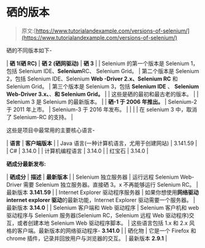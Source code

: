 # 硒的版本

> 原文:[https://www.tutorialandexample.com/versions-of-selenium/](https://www.tutorialandexample.com/versions-of-selenium/)

硒的不同版本如下-

| **硒 1(硒 RC)** | **硒 2** **(硒网驱动)** | **硒 3** |
| Selenium 的第一个版本是 Selenium 1，包括 Selenium IDE、**Selenium**RC、 Selenium Grid。 | 第二个版本是 Selenium 2，包括 Selenium IDE、Selenium **Web -Driver 2.x、Selenium RC** 和 Selenium Grid。 | 第三个版本是 Selenium 3，包括 **Selenium IDE** 、 **Selenium Web-Driver 3.x、**、**和 Selenium Grid。** |
| 这些是硒的最初和最古老的版本。 |  | Selenium 3 是 Selenium 的最新版本。 |
| **硒-1 于 2006 年推出。** | Selenium-2 于 2011 年上市。 | Selenium-3 于 2016 年发布。 |
|  |  | 在 selenium 3 中，取消了 Selenium-RC 的支持。 |

这些是项目中最常用的主要核心语言-

| **语言** | **客户端版本** |
| Java 语言(一种计算机语言，尤用于创建网站) | 3.141.59 |
| C# | 3.14.0 |
| 计算机编程语言 | 3.14.0 |
| 红宝石 | 3.14.0 |

**硒成分最新发布:**

| **硒成分** | **描述** | **最新版本** |
| Selenium 独立服务器 | 运行远程 Selenium Web-Driver 需要 Selenium 独立服务器。直接硒 3。x 不再能够运行 Selenium RC。 | 最新版本 **3.141.59** |
| Internet Explorer 驱动程序服务器 | 如果你想使用**网络驱动** **internet explorer 驱动**的最新功能，Internet Explorer 驱动需要一个服务器。 | 最新版本 **3.14.0** |
| Selenium 客户端和 Web 驱动程序 | Selenium 客户机和 web 驱动程序与 Selenium 服务器(Selenium RC，Selenium 远程 Web 驱动程序)交互，或者创建本地 Selenium Web 驱动程序脚本。 | 这些语言包括 1.x 和 2.x 风格的客户端。最新版本的网络驱动程序- **3.141.0** |
| 硒化物 | 它是一个 Firefox 和 chrome 插件，记录并回放用户与浏览器的交互。 | 最新版本 **2.9.1** |